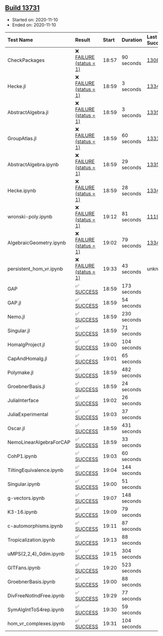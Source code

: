## [Build 13731](https://oscarci.mathematik.uni-kl.de/job/oscar/13731/)

* Started on: 2020-11-10
* Ended on: 2020-11-10

| Test Name    | Result | Start | Duration | Last Success | First Failure |
|:-------------|:-------|:------|:---------|:-------------|:--------------|
| CheckPackages | ❌ [FAILURE (status = 1)](https://oscarci.mathematik.uni-kl.de/job/oscar/13731/artifact/logs/build-13731/CheckPackages.log) | 18:57 | 90 seconds | [13085](https://oscarci.mathematik.uni-kl.de/job/oscar/13085/) | [13086](https://oscarci.mathematik.uni-kl.de/job/oscar/13086/) |
| Hecke.jl | ❌ [FAILURE (status = 1)](https://oscarci.mathematik.uni-kl.de/job/oscar/13731/artifact/logs/build-13731/Hecke.jl.log) | 18:59 | 3 seconds | [13341](https://oscarci.mathematik.uni-kl.de/job/oscar/13341/) | [13342](https://oscarci.mathematik.uni-kl.de/job/oscar/13342/) |
| AbstractAlgebra.jl | ❌ [FAILURE (status = 1)](https://oscarci.mathematik.uni-kl.de/job/oscar/13731/artifact/logs/build-13731/AbstractAlgebra.jl.log) | 18:59 | 3 seconds | [13355](https://oscarci.mathematik.uni-kl.de/job/oscar/13355/) | [13356](https://oscarci.mathematik.uni-kl.de/job/oscar/13356/) |
| GroupAtlas.jl | ❌ [FAILURE (status = 1)](https://oscarci.mathematik.uni-kl.de/job/oscar/13731/artifact/logs/build-13731/GroupAtlas.jl.log) | 18:59 | 60 seconds | [13311](https://oscarci.mathematik.uni-kl.de/job/oscar/13311/) | [13312](https://oscarci.mathematik.uni-kl.de/job/oscar/13312/) |
| AbstractAlgebra.ipynb | ❌ [FAILURE (status = 1)](https://oscarci.mathematik.uni-kl.de/job/oscar/13731/artifact/logs/build-13731/AbstractAlgebra.ipynb.log) | 18:59 | 29 seconds | [13355](https://oscarci.mathematik.uni-kl.de/job/oscar/13355/) | [13356](https://oscarci.mathematik.uni-kl.de/job/oscar/13356/) |
| Hecke.ipynb | ❌ [FAILURE (status = 1)](https://oscarci.mathematik.uni-kl.de/job/oscar/13731/artifact/logs/build-13731/Hecke.ipynb.log) | 18:59 | 28 seconds | [13341](https://oscarci.mathematik.uni-kl.de/job/oscar/13341/) | [13342](https://oscarci.mathematik.uni-kl.de/job/oscar/13342/) |
| wronski-poly.ipynb | ❌ [FAILURE (status = 1)](https://oscarci.mathematik.uni-kl.de/job/oscar/13731/artifact/logs/build-13731/wronski-poly.ipynb.log) | 19:12 | 81 seconds | [11192](https://oscarci.mathematik.uni-kl.de/job/oscar/11192/) | [11193](https://oscarci.mathematik.uni-kl.de/job/oscar/11193/) |
| AlgebraicGeometry.ipynb | ❌ [FAILURE (status = 1)](https://oscarci.mathematik.uni-kl.de/job/oscar/13731/artifact/logs/build-13731/AlgebraicGeometry.ipynb.log) | 19:02 | 79 seconds | [13341](https://oscarci.mathematik.uni-kl.de/job/oscar/13341/) | [13342](https://oscarci.mathematik.uni-kl.de/job/oscar/13342/) |
| persistent_hom_vr.ipynb | ❌ [FAILURE (status = 1)](https://oscarci.mathematik.uni-kl.de/job/oscar/13731/artifact/logs/build-13731/persistent_hom_vr.ipynb.log) | 19:33 | 43 seconds | unknown | unknown |
| GAP | ✅ [SUCCESS](https://oscarci.mathematik.uni-kl.de/job/oscar/13731/artifact/logs/build-13731/GAP.log) | 18:59 | 173 seconds |  |  |
| GAP.jl | ✅ [SUCCESS](https://oscarci.mathematik.uni-kl.de/job/oscar/13731/artifact/logs/build-13731/GAP.jl.log) | 18:59 | 54 seconds |  |  |
| Nemo.jl | ✅ [SUCCESS](https://oscarci.mathematik.uni-kl.de/job/oscar/13731/artifact/logs/build-13731/Nemo.jl.log) | 18:59 | 230 seconds |  |  |
| Singular.jl | ✅ [SUCCESS](https://oscarci.mathematik.uni-kl.de/job/oscar/13731/artifact/logs/build-13731/Singular.jl.log) | 18:59 | 71 seconds |  |  |
| HomalgProject.jl | ✅ [SUCCESS](https://oscarci.mathematik.uni-kl.de/job/oscar/13731/artifact/logs/build-13731/HomalgProject.jl.log) | 19:00 | 104 seconds |  |  |
| CapAndHomalg.jl | ✅ [SUCCESS](https://oscarci.mathematik.uni-kl.de/job/oscar/13731/artifact/logs/build-13731/CapAndHomalg.jl.log) | 19:01 | 65 seconds |  |  |
| Polymake.jl | ✅ [SUCCESS](https://oscarci.mathematik.uni-kl.de/job/oscar/13731/artifact/logs/build-13731/Polymake.jl.log) | 18:59 | 482 seconds |  |  |
| GroebnerBasis.jl | ✅ [SUCCESS](https://oscarci.mathematik.uni-kl.de/job/oscar/13731/artifact/logs/build-13731/GroebnerBasis.jl.log) | 18:59 | 24 seconds |  |  |
| JuliaInterface | ✅ [SUCCESS](https://oscarci.mathematik.uni-kl.de/job/oscar/13731/artifact/logs/build-13731/JuliaInterface.log) | 19:02 | 26 seconds |  |  |
| JuliaExperimental | ✅ [SUCCESS](https://oscarci.mathematik.uni-kl.de/job/oscar/13731/artifact/logs/build-13731/JuliaExperimental.log) | 19:03 | 37 seconds |  |  |
| Oscar.jl | ✅ [SUCCESS](https://oscarci.mathematik.uni-kl.de/job/oscar/13731/artifact/logs/build-13731/Oscar.jl.log) | 18:59 | 431 seconds |  |  |
| NemoLinearAlgebraForCAP | ✅ [SUCCESS](https://oscarci.mathematik.uni-kl.de/job/oscar/13731/artifact/logs/build-13731/NemoLinearAlgebraForCAP.log) | 18:59 | 33 seconds |  |  |
| CohP1.ipynb | ✅ [SUCCESS](https://oscarci.mathematik.uni-kl.de/job/oscar/13731/artifact/logs/build-13731/CohP1.ipynb.log) | 19:03 | 60 seconds |  |  |
| TiltingEquivalence.ipynb | ✅ [SUCCESS](https://oscarci.mathematik.uni-kl.de/job/oscar/13731/artifact/logs/build-13731/TiltingEquivalence.ipynb.log) | 19:04 | 144 seconds |  |  |
| Singular.ipynb | ✅ [SUCCESS](https://oscarci.mathematik.uni-kl.de/job/oscar/13731/artifact/logs/build-13731/Singular.ipynb.log) | 19:00 | 51 seconds |  |  |
| g-vectors.ipynb | ✅ [SUCCESS](https://oscarci.mathematik.uni-kl.de/job/oscar/13731/artifact/logs/build-13731/g-vectors.ipynb.log) | 19:07 | 148 seconds |  |  |
| K3-16.ipynb | ✅ [SUCCESS](https://oscarci.mathematik.uni-kl.de/job/oscar/13731/artifact/logs/build-13731/K3-16.ipynb.log) | 19:09 | 79 seconds |  |  |
| c-automorphisms.ipynb | ✅ [SUCCESS](https://oscarci.mathematik.uni-kl.de/job/oscar/13731/artifact/logs/build-13731/c-automorphisms.ipynb.log) | 19:11 | 87 seconds |  |  |
| Tropicalization.ipynb | ✅ [SUCCESS](https://oscarci.mathematik.uni-kl.de/job/oscar/13731/artifact/logs/build-13731/Tropicalization.ipynb.log) | 19:13 | 88 seconds |  |  |
| uMPS(2,2,4)_0dim.ipynb | ✅ [SUCCESS](https://oscarci.mathematik.uni-kl.de/job/oscar/13731/artifact/logs/build-13731/uMPS-2-2-4-_0dim.ipynb.log) | 19:15 | 304 seconds |  |  |
| GITFans.ipynb | ✅ [SUCCESS](https://oscarci.mathematik.uni-kl.de/job/oscar/13731/artifact/logs/build-13731/GITFans.ipynb.log) | 19:20 | 523 seconds |  |  |
| GroebnerBasis.ipynb | ✅ [SUCCESS](https://oscarci.mathematik.uni-kl.de/job/oscar/13731/artifact/logs/build-13731/GroebnerBasis.ipynb.log) | 19:00 | 88 seconds |  |  |
| DivFreeNotIndFree.ipynb | ✅ [SUCCESS](https://oscarci.mathematik.uni-kl.de/job/oscar/13731/artifact/logs/build-13731/DivFreeNotIndFree.ipynb.log) | 19:29 | 77 seconds |  |  |
| SymAlgIntToS4rep.ipynb | ✅ [SUCCESS](https://oscarci.mathematik.uni-kl.de/job/oscar/13731/artifact/logs/build-13731/SymAlgIntToS4rep.ipynb.log) | 19:30 | 59 seconds |  |  |
| hom_vr_complexes.ipynb | ✅ [SUCCESS](https://oscarci.mathematik.uni-kl.de/job/oscar/13731/artifact/logs/build-13731/hom_vr_complexes.ipynb.log) | 19:31 | 104 seconds |  |  |
